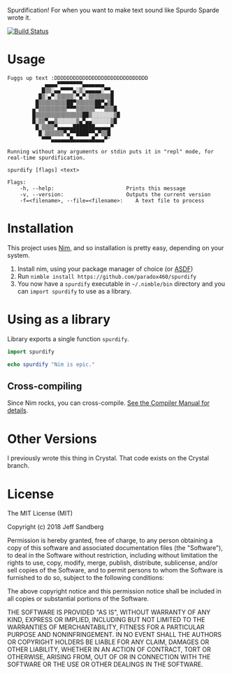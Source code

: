 Spurdification! For when you want to make text sound like Spurdo Sparde wrote it.

[![Build Status](https://dev.azure.com/paradox460/spurdify/_apis/build/status/Linux%26Mac%20Build%20and%20Release?branchName=master)](https://dev.azure.com/paradox460/spurdify/_build/latest?definitionId=6&branchName=master)

# Usage
```
Fuggs up text :DDDDDDDDDDDDDDDDDDDDDDDDDDDDDD
            ▄▄▄▄▀▀▀▀▀▀▀▀▄▄▄▄▄▄▄
           █▒▒░▄▄▀▀▀▀▄░▒░▄▄▄▄▄░▀▀▄
          █▒░▄▀░▒▒▒▒▒░▀▄▀░▒▒▒▒▒▒▒█
         █▒▒▒▒▒▒▒▒▒██▀▒▒▒▒▒▒██▀▄▒█
        ▄▀▒▒▒▒▒▒▒▒▒▀▀▀▒▒▒▒▒▒▀▀▀▒▒▒█
        █▒▒▒▒▒▒▒▒▒▒▒▒▒▒▒██▒░░░░░░░▒█
        █░▒▒▀▄▄▒░░░░░░▒▄▀▄▄░░░░░░▒█
         █░▒▒▒▒▀▄▄▄▄▄███████▄▄▄▄▄▀
          █░▒▒▒▒▒▒▀▄▀▀████▀▀▄▀▒▒█
           ▀▀▀▄▄▄▄▄▄█▄▄▄▄▄▄█▄▄▄▀"

Running without any arguments or stdin puts it in "repl" mode, for real-time spurdification.

spurdify [flags] <text>

Flags:
    -h, --help:                       Prints this message
    -v, --version:                    Outputs the current version
    -f=<filename>, --file=<filename>:    A text file to process
```

# Installation
This project uses [Nim](https://nim-lang.org/), and so installation is pretty easy, depending on your system.

1. Install nim, using your package manager of choice (or [ASDF](https://github.com/asdf-vm/asdf))
2. Run `nimble install https://github.com/paradox460/spurdify`
4. You now have a `spurdify` executable in `~/.nimble/bin` directory and you can `import spurdify` to use as a library.

# Using as a library

Library exports a single function `spurdify`.

```nim
import spurdify

echo spurdify "Nim is epic."
```

## Cross-compiling
Since Nim rocks, you can cross-compile. [See the Compiler Manual for details](https://nim-lang.org/docs/nimc.html#cross-compilation).

# Other Versions
I previously wrote this thing in Crystal. That code exists on the Crystal branch.

# License
The MIT License (MIT)

Copyright (c) 2018 Jeff Sandberg

Permission is hereby granted, free of charge, to any person obtaining a copy
of this software and associated documentation files (the "Software"), to deal
in the Software without restriction, including without limitation the rights
to use, copy, modify, merge, publish, distribute, sublicense, and/or sell
copies of the Software, and to permit persons to whom the Software is
furnished to do so, subject to the following conditions:

The above copyright notice and this permission notice shall be included in
all copies or substantial portions of the Software.

THE SOFTWARE IS PROVIDED "AS IS", WITHOUT WARRANTY OF ANY KIND, EXPRESS OR
IMPLIED, INCLUDING BUT NOT LIMITED TO THE WARRANTIES OF MERCHANTABILITY,
FITNESS FOR A PARTICULAR PURPOSE AND NONINFRINGEMENT. IN NO EVENT SHALL THE
AUTHORS OR COPYRIGHT HOLDERS BE LIABLE FOR ANY CLAIM, DAMAGES OR OTHER
LIABILITY, WHETHER IN AN ACTION OF CONTRACT, TORT OR OTHERWISE, ARISING FROM,
OUT OF OR IN CONNECTION WITH THE SOFTWARE OR THE USE OR OTHER DEALINGS IN
THE SOFTWARE.
